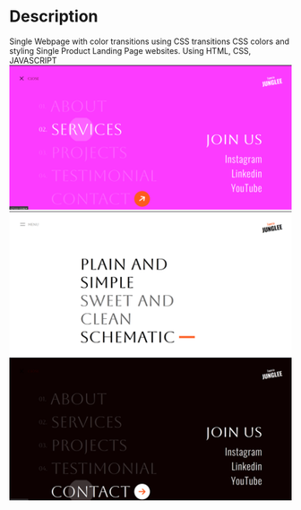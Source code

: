 # Description
Single Webpage with color transitions using CSS transitions CSS colors and styling
Single Product Landing Page websites. Using HTML, CSS, JAVASCRIPT
![image](images/sample1.png)
![image](images/sample2.png)
![image](images/sample3.png)
